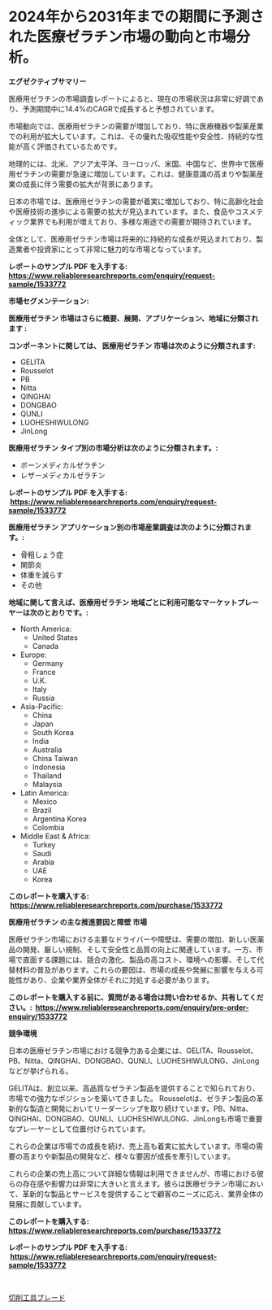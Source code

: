 <p><h1>2024年から2031年までの期間に予測された医療ゼラチン市場の動向と市場分析。</h1></p><p><strong>エグゼクティブサマリー</strong></p>
<p><p>医療用ゼラチンの市場調査レポートによると、現在の市場状況は非常に好調であり、予測期間中に14.4%のCAGRで成長すると予想されています。</p><p>市場動向では、医療用ゼラチンの需要が増加しており、特に医療機器や製薬産業での利用が拡大しています。これは、その優れた吸収性能や安全性、持続的な性能が高く評価されているためです。</p><p>地理的には、北米、アジア太平洋、ヨーロッパ、米国、中国など、世界中で医療用ゼラチンの需要が急速に増加しています。これは、健康意識の高まりや製薬産業の成長に伴う需要の拡大が背景にあります。</p><p>日本の市場では、医療用ゼラチンの需要が着実に増加しており、特に高齢化社会や医療技術の進歩による需要の拡大が見込まれています。また、食品やコスメティック業界でも利用が増えており、多様な用途での需要が期待されています。</p><p>全体として、医療用ゼラチン市場は将来的に持続的な成長が見込まれており、製造業者や投資家にとって非常に魅力的な市場となっています。</p></p>
<p><strong>レポートのサンプル PDF を入手する: <a href="https://www.reliableresearchreports.com/enquiry/request-sample/1533772">https://www.reliableresearchreports.com/enquiry/request-sample/1533772</a></strong></p>
<p><strong>市場セグメンテーション:</strong></p>
<p><strong> 医療用ゼラチン 市場はさらに概要、展開、アプリケーション、地域に分類されます :</strong></p>
<p><strong>コンポーネントに関しては、 医療用ゼラチン 市場は次のように分類されます: &nbsp;</strong></p>
<p><ul><li>GELITA</li><li>Rousselot</li><li>PB</li><li>Nitta</li><li>QINGHAI</li><li>DONGBAO</li><li>QUNLI</li><li>LUOHESHIWULONG</li><li>JinLong</li></ul></p>
<p><strong> 医療用ゼラチン タイプ別の市場分析は次のように分類されます。:</strong></p>
<p><ul><li>ボーンメディカルゼラチン</li><li>レザーメディカルゼラチン</li></ul></p>
<p><strong>レポートのサンプル PDF を入手する: &nbsp;<a href="https://www.reliableresearchreports.com/enquiry/request-sample/1533772">https://www.reliableresearchreports.com/enquiry/request-sample/1533772</a></strong></p>
<p><strong> 医療用ゼラチン アプリケーション別の市場産業調査は次のように分類されます。:</strong></p>
<p><ul><li>骨粗しょう症</li><li>関節炎</li><li>体重を減らす</li><li>その他</li></ul></p>
<p><strong>地域に関して言えば、医療用ゼラチン 地域ごとに利用可能なマーケットプレーヤーは次のとおりです。:</strong></p>
<p><ul>
    <li>
        North America:
        <ul>
            <li>United States</li>
            <li>Canada</li>
        </ul>
    </li>
    <li>
        Europe:
        <ul>
            <li>Germany</li>
            <li>France</li>
            <li>U.K.</li>
            <li>Italy</li>
            <li>Russia</li>
        </ul>
    </li>
    <li>
        Asia-Pacific:
        <ul>
            <li>China</li>
            <li>Japan</li>
            <li>South Korea</li>
            <li>India</li>
            <li>Australia</li>
            <li>China Taiwan</li>
            <li>Indonesia</li>
            <li>Thailand</li>
            <li>Malaysia</li>
        </ul>
    </li>
    <li>
        Latin America:
        <ul>
            <li>Mexico</li>
            <li>Brazil</li>
            <li>Argentina Korea</li>
            <li>Colombia</li>
        </ul>
    </li>
    <li>
        Middle East & Africa:
        <ul>
            <li>Turkey</li>
            <li>Saudi</li>
            <li>Arabia</li>
            <li>UAE</li>
            <li>Korea</li>
        </ul>
    </li>
    </ul></p>
<p><strong>このレポートを購入する: &nbsp;<a href="https://www.reliableresearchreports.com/purchase/1533772">https://www.reliableresearchreports.com/purchase/1533772</a></strong></p>
<p><strong>医療用ゼラチン の主な推進要因と障壁 市場</strong></p>
<p><p>医療ゼラチン市場における主要なドライバーや障壁は、需要の増加、新しい医薬品の開発、厳しい規制、そして安全性と品質の向上に関連しています。一方、市場で直面する課題には、競合の激化、製品の高コスト、環境への影響、そして代替材料の普及があります。これらの要因は、市場の成長や発展に影響を与える可能性があり、企業や業界全体がそれに対処する必要があります。</p></p>
<p><strong>このレポートを購入する前に、質問がある場合は問い合わせるか、共有してください。:&nbsp; <a href="https://www.reliableresearchreports.com/enquiry/pre-order-enquiry/1533772">https://www.reliableresearchreports.com/enquiry/pre-order-enquiry/1533772</a></strong></p>
<p><strong>競争環境</strong></p>
<p><p>日本の医療ゼラチン市場における競争力ある企業には、GELITA、Rousselot、PB、Nitta、QINGHAI、DONGBAO、QUNLI、LUOHESHIWULONG、JinLongなどが挙げられる。</p><p>GELITAは、創立以来、高品質なゼラチン製品を提供することで知られており、市場での強力なポジションを築いてきました。 Rousselotは、ゼラチン製品の革新的な製造と開発においてリーダーシップを取り続けています。PB、Nitta、QINGHAI、DONGBAO、QUNLI、LUOHESHIWULONG、JinLongも市場で重要なプレーヤーとして位置付けられています。</p><p>これらの企業は市場での成長を続け、売上高も着実に拡大しています。市場の需要の高まりや新製品の開発など、様々な要因が成長を牽引しています。</p><p>これらの企業の売上高について詳細な情報は利用できませんが、市場における彼らの存在感や影響力は非常に大きいと言えます。彼らは医療ゼラチン市場において、革新的な製品とサービスを提供することで顧客のニーズに応え、業界全体の発展に貢献しています。</p></p>
<p><strong>このレポートを購入する: &nbsp; <a href="https://www.reliableresearchreports.com/purchase/1533772">https://www.reliableresearchreports.com/purchase/1533772</a></strong></p>
<p><strong>レポートのサンプル PDF を入手する: &nbsp;<a href="https://www.reliableresearchreports.com/enquiry/request-sample/1533772">https://www.reliableresearchreports.com/enquiry/request-sample/1533772</a></strong><strong></strong></p>
<p>&nbsp;</p>
<p><p><a href="https://github.com/one-cool-chick/Market-Research-Report-List-1/blob/main/427382617677.md">切削工具ブレード</a></p></p>